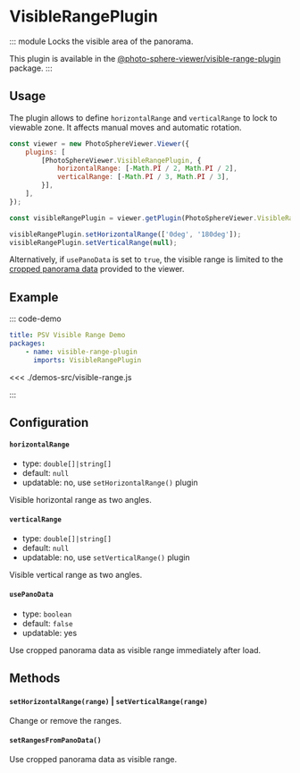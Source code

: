 # VisibleRangePlugin

<Badges module="visible-range-plugin"/>

::: module
<ApiButton page="modules/VisibleRangePlugin.html"/>
Locks the visible area of the panorama.

This plugin is available in the [@photo-sphere-viewer/visible-range-plugin](https://www.npmjs.com/package/@photo-sphere-viewer/visible-range-plugin) package.
:::

## Usage

The plugin allows to define `horizontalRange` and `verticalRange` to lock to viewable zone. It affects manual moves and automatic rotation.

```js
const viewer = new PhotoSphereViewer.Viewer({
    plugins: [
        [PhotoSphereViewer.VisibleRangePlugin, {
            horizontalRange: [-Math.PI / 2, Math.PI / 2],
            verticalRange: [-Math.PI / 3, Math.PI / 3],
        }],
    ],
});

const visibleRangePlugin = viewer.getPlugin(PhotoSphereViewer.VisibleRangePlugin);

visibleRangePlugin.setHorizontalRange(['0deg', '180deg']);
visibleRangePlugin.setVerticalRange(null);
```

Alternatively, if `usePanoData` is set to `true`, the visible range is limited to the [cropped panorama data](../guide/adapters/equirectangular.md#cropped-panorama) provided to the viewer.

## Example

::: code-demo

```yaml
title: PSV Visible Range Demo
packages:
    - name: visible-range-plugin
      imports: VisibleRangePlugin
```

<<< ./demos-src/visible-range.js

:::

## Configuration

#### `horizontalRange`

-   type: `double[]|string[]`
-   default: `null`
-   updatable: no, use `setHorizontalRange()` plugin

Visible horizontal range as two angles.

#### `verticalRange`

-   type: `double[]|string[]`
-   default: `null`
-   updatable: no, use `setVerticalRange()` plugin

Visible vertical range as two angles.

#### `usePanoData`

-   type: `boolean`
-   default: `false`
-   updatable: yes

Use cropped panorama data as visible range immediately after load.

## Methods

#### `setHorizontalRange(range)` | `setVerticalRange(range)`

Change or remove the ranges.

#### `setRangesFromPanoData()`

Use cropped panorama data as visible range.
